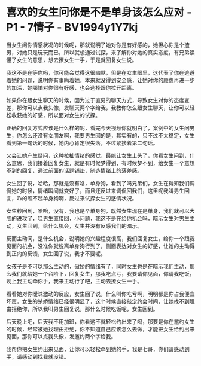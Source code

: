 # 喜欢的女生问你是不是单身该怎么应对 - P1 - 7情子 - BV1994y1Y7kj

当女生问你情感状况的时候呢，那就说明了她对你是有好感的，她担心你是个渣男，对她只是玩玩而已，所以就想通过试探，来了解你对她的真实态度，有兄弟读懂了女生的意思，想去撩女生一手，于是就回复女生说。

我这不是在等你吗，你可能会觉得这很幽默，但是在女生眼里，这代表了你在逃避着她的问题，说明你有事瞒着她，本来就没得到安全感，让她对你的顾虑再进一步的加深，她哪怕对你很有好感，也会选择跟你拉开距离。

如果你在跟女生聊天的时候，因为过于直男的聊天方式，导致女生对你的态度变差，那你可以点我头像，发聊天两个字给我，我教你怎么跟女生聊天，让你可以轻松收获她的好感，所以面对女生的试探。

正确的回复方式应该是什么样的呢，看完今天视频你就明白了，案例中的女生问男生，你怎么还没有女朋友啊，我要男生回的是，其实有的，只不过不太稳定，女生看到第一句话的时候，她内心肯定很失落，不过紧接着第二句话。

又会让她产生疑问，这种拉扯情绪的感觉，最能让女生上头了，你看女生问到，什么意思，我们接着回复女生，就是有时候梦得到，有时候梦不到，给女生一个意想不到的回复，通过前面的话题铺垫，制造情绪上的落差感。

女生回了说，哈哈，那就是没有咯，单身狗，看到了吗兄弟们，女生在得知我们调侃她的时候，情绪瞬间就变好了，而且还反过来调侃回我们，这里呢我叫男生回复，咋的瞧不起单身狗啊，反过来试探女生的感情状况。

女生秒回到，哈哈，没有，我也是个单身狗，既然女生现在是单身，我们就可以大胆的进攻了，哇男生直接回，小问题，我这不是在给你机会吗，暗示女生对男生主动，女生回到，给什么机会，女生并没有反感我们的暗示。

反而主动问，是什么机会，说明她的兴趣程度很高，我们回复女生，给你一个跟我见面的机会，没准你就脱离单身狗行列了，侧面表达对女生的好感，让她的主动得到正向的反馈，女生回了说，我才不要呢。

女孩子是不可以那么主动的，傲娇的情绪有了，同时女生也是在暗示我们主动，那么我们就给她一个台阶下，回复女生，那我吃点亏，我要请你见面，你请我吃饭，晚上我主动牵你手，我来主动行了吧，主动去撩女生一手。

看看她对你暧昧激动的反应，女生回了说，什么叫你吃亏啊，明明都是你占我便宜坏蛋，女生的杀娇情绪已经很明显了，这个时候直接敲定约会时间，让她找不到理由拒绝你，所以我叫男生回复说，那什么时候吃饭呢，女生回到。

后天晚上吧，后天我不用加班，你看这不就轻松约出来了吗，那要是你在邀约女生的时候，经常被她找理由拒绝，你不知道自己应该怎么去做，才能把女生给约出来见面，那你可以点我头像，发邀约两个字给我。

我帮你把女生约出来见面，让你可以轻松牵到她的手，我是七哥，你们请感动到手，请感动到找我就没错。